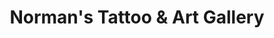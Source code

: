 ---
title: "Norman's Tattoo & Art Gallery"
url: /wesel/normans-tattoo-und-art-gallery/
shop: Tattoo
---